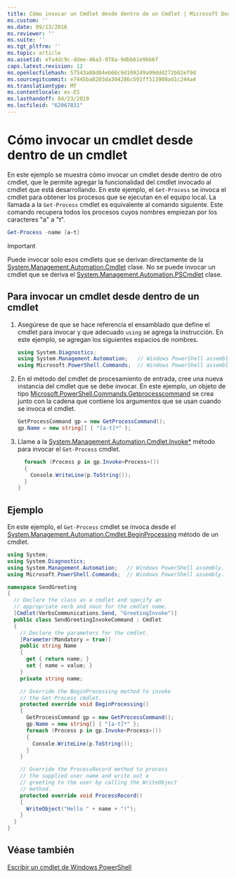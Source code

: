 ```yaml
---
title: Cómo invocar un Cmdlet desde dentro de un Cmdlet | Microsoft Docs
ms.custom: ''
ms.date: 09/13/2016
ms.reviewer: ''
ms.suite: ''
ms.tgt_pltfrm: ''
ms.topic: article
ms.assetid: efa4dc9c-ddee-46a3-978a-9dbb61e9bb6f
caps.latest.revision: 12
ms.openlocfilehash: 57543a88d04eb66c9d109249a99ddd272b02ef9d
ms.sourcegitcommit: e7445ba8203da304286c591ff513900ad1c244a4
ms.translationtype: MT
ms.contentlocale: es-ES
ms.lasthandoff: 04/23/2019
ms.locfileid: "62067831"
---
```

# <a name="how-to-invoke-a-cmdlet-from-within-a-cmdlet"></a>Cómo invocar un cmdlet desde dentro de un cmdlet

En este ejemplo se muestra cómo invocar un cmdlet desde dentro de otro cmdlet, que le permite agregar la funcionalidad del cmdlet invocado al cmdlet que está desarrollando. En este ejemplo, el `Get-Process` se invoca el cmdlet para obtener los procesos que se ejecutan en el equipo local. La llamada a la `Get-Process` cmdlet es equivalente al comando siguiente. Este comando recupera todos los procesos cuyos nombres empiezan por los caracteres "a" a "t".

```powershell
Get-Process -name [a-t]
```

> [!IMPORTANT]
> Puede invocar solo esos cmdlets que se derivan directamente de la [System.Management.Automation.Cmdlet](/dotnet/api/System.Management.Automation.Cmdlet) clase. No se puede invocar un cmdlet que se deriva el [System.Management.Automation.PSCmdlet](/dotnet/api/System.Management.Automation.PSCmdlet) clase.

## <a name="to-invoke-a-cmdlet-from-within-a-cmdlet"></a>Para invocar un cmdlet desde dentro de un cmdlet

1. Asegúrese de que se hace referencia el ensamblado que define el cmdlet para invocar y que adecuado `using` se agrega la instrucción. En este ejemplo, se agregan los siguientes espacios de nombres.

    ```csharp
    using System.Diagnostics;
    using System.Management.Automation;   // Windows PowerShell assembly.
    using Microsoft.PowerShell.Commands;  // Windows PowerShell assembly.
    ```

2. En el método del cmdlet de procesamiento de entrada, cree una nueva instancia del cmdlet que se debe invocar. En este ejemplo, un objeto de tipo [Microsoft.PowerShell.Commands.Getprocesscommand](/dotnet/api/Microsoft.PowerShell.Commands.GetProcessCommand) se crea junto con la cadena que contiene los argumentos que se usan cuando se invoca el cmdlet.

    ```csharp
    GetProcessCommand gp = new GetProcessCommand();
    gp.Name = new string[] { "[a-t]*" };
    ```

3. Llame a la [System.Management.Automation.Cmdlet.Invoke*](/dotnet/api/System.Management.Automation.Cmdlet.Invoke) método para invocar el `Get-Process` cmdlet.

    ```csharp
      foreach (Process p in gp.Invoke<Process>())
      {
        Console.WriteLine(p.ToString());
      }
    }
    ```

## <a name="example"></a>Ejemplo

En este ejemplo, el `Get-Process` cmdlet se invoca desde el [System.Management.Automation.Cmdlet.BeginProcessing](/dotnet/api/System.Management.Automation.Cmdlet.BeginProcessing) método de un cmdlet.

```csharp
using System;
using System.Diagnostics;
using System.Management.Automation;   // Windows PowerShell assembly.
using Microsoft.PowerShell.Commands;  // Windows PowerShell assembly.

namespace SendGreeting
{
  // Declare the class as a cmdlet and specify an
  // appropriate verb and noun for the cmdlet name.
  [Cmdlet(VerbsCommunications.Send, "GreetingInvoke")]
  public class SendGreetingInvokeCommand : Cmdlet
  {
    // Declare the parameters for the cmdlet.
    [Parameter(Mandatory = true)]
    public string Name
    {
      get { return name; }
      set { name = value; }
    }
    private string name;

    // Override the BeginProcessing method to invoke
    // the Get-Process cmdlet.
    protected override void BeginProcessing()
    {
      GetProcessCommand gp = new GetProcessCommand();
      gp.Name = new string[] { "[a-t]*" };
      foreach (Process p in gp.Invoke<Process>())
      {
        Console.WriteLine(p.ToString());
      }
    }

    // Override the ProcessRecord method to process
    // the supplied user name and write out a
    // greeting to the user by calling the WriteObject
    // method.
    protected override void ProcessRecord()
    {
      WriteObject("Hello " + name + "!");
    }
  }
}
```

## <a name="see-also"></a>Véase también

[Escribir un cmdlet de Windows PowerShell](./writing-a-windows-powershell-cmdlet.md)
